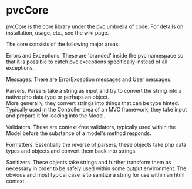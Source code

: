 # pvcCore

pvcCore is the core library under the pvc umbrella of code.  For details on installation, usage, etc., see the wiki page.

The core consists of the following major areas:

Errors and Exceptions.  These are 'branded' inside the pvc namespace so that it is possible to catch pvc exceptions specifically instead of all exceptions.

Messages.  There are ErrorException messages and User messages.

Parsers.  Parsers take a string as input and try to convert the string into a native php data type or perhaps an object.  
More generally, they convert strings into things that can be type hinted.  Typically used in the Controller area of an MVC framework, they take input and prepare it for loading
into the Model.

Validators.  These are context-free validators, typically used within the Model before the substance of a model's method responds.

Formatters.  Essentially the reverse of parsers, these objects take php data types and objects and convert them back into strings.

Sanitizers. These objects take strings and further transform them as necessary in order to be safely used within some output environment.  The obvious 
and most typical case is to sanitize a string for use within an html context.
